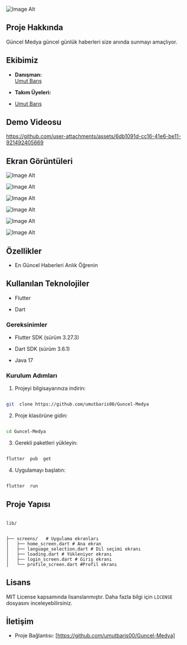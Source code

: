 
  
![Image Alt](https://github.com/umutbaris00/Guncel-Medya/blob/b8f731d34737f68ea73cf073ae67e7ea44470ae2/assets/icon.jpg)



## Proje Hakkında

Güncel Medya güncel günlük haberleri size anında sunmayı amaçlıyor.

  

## Ekibimiz

-  **Danışman:**  
[Umut Barış](https://github.com/umutbaris00)


-  **Takım Üyeleri:**

- [Umut Barış](https://github.com/umutbaris00)

  

## Demo Videosu

https://github.com/user-attachments/assets/6db1091d-cc16-41e6-be11-921492405669




## Ekran Görüntüleri

![Image Alt](https://github.com/umutbaris00/Guncel-Medya/blob/4811b719490d2bb9615d78f30cc348e607c7e5e2/assets/images/sss4.PNG)

![Image Alt](https://github.com/umutbaris00/Guncel-Medya/blob/4811b719490d2bb9615d78f30cc348e607c7e5e2/assets/images/sss2.PNG)

![Image Alt](https://github.com/umutbaris00/Guncel-Medya/blob/4811b719490d2bb9615d78f30cc348e607c7e5e2/assets/images/sss3.PNG)

![Image Alt](https://github.com/umutbaris00/Guncel-Medya/blob/4811b719490d2bb9615d78f30cc348e607c7e5e2/assets/images/sss5.PNG)

![Image Alt](https://github.com/umutbaris00/Guncel-Medya/blob/4811b719490d2bb9615d78f30cc348e607c7e5e2/assets/images/sss6.PNG)

![Image Alt](https://github.com/umutbaris00/Guncel-Medya/blob/fb130fcea94f4b1efa1d34880775d8cc54a4640a/assets/images/mmugwqn.jpg)


## Özellikler

- En Güncel Haberleri Anlık Öğrenin


  

## Kullanılan Teknolojiler

- Flutter

- Dart



  

### Gereksinimler

- Flutter SDK (sürüm 3.27.3)

- Dart SDK (sürüm 3.6.1)

- Java 17


  

### Kurulum Adımları

1. Projeyi bilgisayarınıza indirin:

```bash

git  clone https://github.com/umutbaris00/Guncel-Medya

```

  

2. Proje klasörüne gidin:

```bash

cd Guncel-Medya

```

  

3. Gerekli paketleri yükleyin:

```bash

flutter  pub  get

```

  

4. Uygulamayı başlatın:

```bash

flutter  run

```

  

## Proje Yapısı

```

lib/


├── screens/   # Uygulama ekranları
│   ├── home_screen.dart # Ana ekran
│   ├── language_selection.dart # Dil seçimi ekranı
│   ├── loading.dart # Yükleniyor ekranı
│   ├── login_screen.dart # Giriş ekranı
│   └── profile_screen.dart #Profil ekranı

```


  

## Lisans

MIT License kapsamında lisanslanmıştır. Daha fazla bilgi için `LICENSE` dosyasını inceleyebilirsiniz.

  

## İletişim

- Proje Bağlantısı: [https://github.com/umutbaris00/Guncel-Medya]
